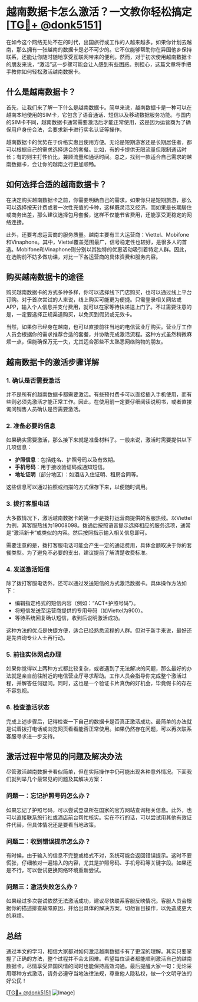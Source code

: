 # 越南数据卡怎么激活？一文教你轻松搞定[[TG💪+ @donk5151](https://t.me/s/donk5151)]

在如今这个网络无处不在的时代，出国旅行或工作的人越来越多。如果你计划去越南，那么拥有一张越南的数据卡是必不可少的。它不仅能够帮助你在异国他乡保持联系，还能让你随时随地享受互联网带来的便利。然而，对于初次使用越南数据卡的朋友来说，“激活”这一步骤可能会让人感到有些困惑。别担心，这篇文章将手把手教你如何轻松激活越南数据卡。

## 什么是越南数据卡？

首先，让我们来了解一下什么是越南数据卡。简单来说，越南数据卡是一种可以在越南本地使用的SIM卡，它包含了语音通话、短信以及移动数据服务功能。与国内的SIM卡不同，越南数据卡通常需要激活后才能正常使用，这是因为运营商为了确保用户身份合法，会要求新卡进行实名认证等操作。

越南数据卡的优势在于价格实惠且使用方便。无论是短期游客还是长期居住者，都可以根据自己的需求选择适合的套餐。比如，有的卡提供无限流量但限制通话时长；有的则主打性价比，兼顾流量和通话时间。总之，找到一款适合自己需求的越南数据卡，会让你的越南之行更加顺畅。

## 如何选择合适的越南数据卡？

在决定购买越南数据卡之前，你需要明确自己的需求。如果你只是短期旅游，那么可以选择按天计费或者一次性充值的卡种，这样既灵活又经济。而如果是长期居住或商务出差，那么建议选择包月套餐，这样不仅能节省费用，还能享受更稳定的网络连接。

此外，还要考虑运营商的服务质量。越南主要有三大运营商：Viettel、Mobifone和Vinaphone。其中，Viettel覆盖范围最广，信号稳定性也较好，是很多人的首选。Mobifone和Vinaphone则分别以其独特的优惠活动吸引着特定人群。因此，在选购前不妨多做功课，对比一下各运营商的具体资费和服务内容。

## 购买越南数据卡的途径

购买越南数据卡的方式多种多样，你可以选择线下门店购买，也可以通过线上平台订购。对于首次尝试的人来说，线上购买可能更为便捷。只需登录相关网站或APP，输入个人信息并支付费用，就可以在家等待快递送上门了。不过需要注意的是，一定要选择正规渠道购买，以免买到假货或无效卡。

当然，如果你已经身在越南，也可以直接前往当地的电信营业厅购买。营业厅工作人员会根据你的需求推荐合适的套餐，并协助完成激活流程。这种方式虽然稍微麻烦一点，但能确保万无一失，尤其适合那些不太熟悉网络购物的朋友。

## 越南数据卡的激活步骤详解

### 1. 确认是否需要激活

并不是所有的越南数据卡都需要激活。有些预付费卡可以直接插入手机使用，而有些则必须先激活才能正常工作。因此，在使用前一定要仔细阅读说明书，或者直接询问销售人员确认是否需要激活。

### 2. 准备必要的信息

如果确实需要激活，那么接下来就是准备材料了。一般来说，激活时需要提供以下几项信息：
- **护照信息**：包括姓名、护照号码以及有效期。
- **手机号码**：用于接收验证码或通知短信。
- **地址证明**（部分地区）：如酒店入住证明、租房合同等。

这些信息可以通过拍照或扫描的方式保存下来，以便随时调用。

### 3. 拨打客服电话

大多数情况下，激活越南数据卡的第一步是拨打运营商提供的客服热线。以Viettel为例，其客服热线为19008098。拨通后按照语音提示选择相应的服务选项，通常是“激活新卡”或类似的内容。然后按照指示输入相关信息即可。

需要注意的是，拨打客服电话可能会产生一定的通话费用，具体金额取决于你的套餐类型。为了避免不必要的支出，建议提前了解清楚收费标准。

### 4. 发送激活短信

除了拨打客服电话外，还可以通过发送短信的方式激活数据卡。具体操作方法如下：
- 编辑指定格式的短信内容（例如：“ACT+护照号码”）。
- 将短信发送至运营商提供的专用号码（如Viettel为900）。
- 等待系统回复确认短信，收到后说明激活成功。

这种方法的优点是快捷方便，适合已经熟悉流程的人群。但对于新手来说，最好还是先咨询专业人士再行动。

### 5. 前往实体网点办理

如果你觉得以上两种方式都比较复杂，或者遇到了无法解决的问题，那么最好的办法就是亲自前往附近的电信营业厅寻求帮助。工作人员会指导你完成整个激活过程，并解答任何疑问。同时，这也是一个验证卡片真伪的好机会，毕竟假卡的存在不容忽视。

### 6. 检查激活状态

完成上述步骤后，记得检查一下自己的数据卡是否真正激活成功。最简单的办法就是试着拨打电话或浏览网页看看能否正常使用。如果仍然存在问题，可以再次联系客服寻求进一步支持。

## 激活过程中常见的问题及解决办法

尽管激活越南数据卡看似简单，但在实际操作中仍可能出现各种意外情况。下面我们就列举几个最常见的问题及其解决方案：

### 问题一：忘记护照号码怎么办？

如果忘记了护照号码，可以尝试登录所在国家的官方网站查询相关信息。此外，也可以直接联系旅行社或酒店前台帮忙核实。实在不行的话，可以尝试用其他有效证件代替，但具体情况还是要看当地政策。

### 问题二：收到错误提示怎么办？

有时候，由于输入的信息不完整或格式不对，系统可能会返回错误提示。这时不要慌张，仔细核对一遍输入的内容，尤其是护照号码、手机号码等关键字段。如果还是不行，可以尝试更换网络环境重新尝试。

### 问题三：激活失败怎么办？

如果经过多次尝试依然无法激活成功，建议尽快联系客服反映情况。客服人员会根据你的描述排查故障原因，并给出具体的解决方案。切勿盲目操作，以免造成更大的麻烦。

## 总结

通过本文的学习，相信大家都对如何激活越南数据卡有了更深的理解。其实只要掌握了正确的方法，整个过程并不会太困难。希望每位读者都能顺利激活自己的越南数据卡，尽情享受异国风情的同时也能保持高效沟通。最后提醒大家一句：无论采用哪种方式激活，请务必遵守当地法律法规，尊重他人隐私权，做一个文明守法的好公民！

[[TG💪+ @donk5151](https://t.me/s/donk5151) ![Image](https://i.postimg.cc/rwNCRYN7/Snipaste-2025-04-30-17-27-05.png)]
